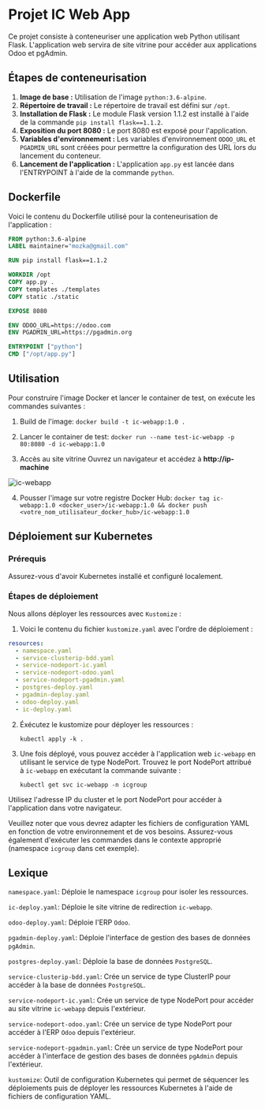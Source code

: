 # Projet IC Web App

Ce projet consiste à conteneuriser une application web Python utilisant Flask. L'application web servira de site vitrine pour accéder aux applications Odoo et pgAdmin.

## Étapes de conteneurisation

1. **Image de base :** Utilisation de l'image `python:3.6-alpine`.
2. **Répertoire de travail :** Le répertoire de travail est défini sur `/opt`.
3. **Installation de Flask :** Le module Flask version 1.1.2 est installé à l'aide de la commande `pip install flask==1.1.2`.
4. **Exposition du port 8080 :** Le port 8080 est exposé pour l'application.
5. **Variables d'environnement :** Les variables d'environnement `ODOO_URL` et `PGADMIN_URL` sont créées pour permettre la configuration des URL lors du lancement du conteneur.
6. **Lancement de l'application :** L'application `app.py` est lancée dans l'ENTRYPOINT à l'aide de la commande `python`.

## Dockerfile

Voici le contenu du Dockerfile utilisé pour la conteneurisation de l'application :

```Dockerfile
FROM python:3.6-alpine
LABEL maintainer="mozka@gmail.com"

RUN pip install flask==1.1.2

WORKDIR /opt
COPY app.py .
COPY templates ./templates
COPY static ./static

EXPOSE 8080

ENV ODOO_URL=https://odoo.com
ENV PGADMIN_URL=https://pgadmin.org

ENTRYPOINT ["python"]
CMD ["/opt/app.py"]
```

## Utilisation

Pour construire l'image Docker et lancer le container de test, on exécute les commandes suivantes :

1. Build de l'image:
`docker build -t ic-webapp:1.0 .`

2. Lancer le container de test:
`docker run --name test-ic-webapp -p 80:8080 -d ic-webapp:1.0`

3. Accès au site vitrine
Ouvrez un navigateur et accédez à **http://ip-machine**

![ic-webapp](https://github.com/MozkaGit/devops-bootcamp-final/assets/43102748/2b5d3b92-b813-4e87-9458-7c5b0e7a0a29)

4. Pousser l'image sur votre registre Docker Hub: `docker tag ic-webapp:1.0 <docker_user>/ic-webapp:1.0 && docker push <votre_nom_utilisateur_docker_hub>/ic-webapp:1.0`

## Déploiement sur Kubernetes

### Prérequis
Assurez-vous d'avoir Kubernetes installé et configuré localement.

### Étapes de déploiement

Nous allons déployer les ressources avec `Kustomize` :

1. Voici le contenu du fichier `kustomize.yaml` avec l'ordre de déploiement :

```yaml
resources:
  - namespace.yaml
  - service-clusterip-bdd.yaml
  - service-nodeport-ic.yaml
  - service-nodeport-odoo.yaml
  - service-nodeport-pgadmin.yaml
  - postgres-deploy.yaml
  - pgadmin-deploy.yaml
  - odoo-deploy.yaml
  - ic-deploy.yaml
```

2. Éxécutez le kustomize pour déployer les ressources :

    `kubectl apply -k .`

3. Une fois déployé, vous pouvez accéder à l'application web `ic-webapp` en utilisant le service de type NodePort. Trouvez le port NodePort attribué à `ic-webapp` en exécutant la commande suivante :

    `kubectl get svc ic-webapp -n icgroup`


Utilisez l'adresse IP du cluster et le port NodePort pour accéder à l'application dans votre navigateur.

Veuillez noter que vous devrez adapter les fichiers de configuration YAML en fonction de votre environnement et de vos besoins. Assurez-vous également d'exécuter les commandes dans le contexte approprié (namespace `icgroup` dans cet exemple).


## Lexique

`namespace.yaml`: Déploie le namespace `icgroup` pour isoler les ressources.

`ic-deploy.yaml`: Déploie le site vitrine de redirection `ic-webapp`.

`odoo-deploy.yaml`: Déploie l'ERP `Odoo`.

`pgadmin-deploy.yaml`: Déploie l'interface de gestion des bases de données `pgAdmin`.

`postgres-deploy.yaml`: Déploie la base de données `PostgreSQL`.

`service-clusterip-bdd.yaml`: Crée un service de type ClusterIP pour accéder à la base de données `PostgreSQL`.

`service-nodeport-ic.yaml`: Crée un service de type NodePort pour accéder au site vitrine `ic-webapp` depuis l'extérieur.

`service-nodeport-odoo.yaml`: Crée un service de type NodePort pour accéder à l'ERP `Odoo` depuis l'extérieur.

`service-nodeport-pgadmin.yaml`: Crée un service de type NodePort pour accéder à l'interface de gestion des bases de données `pgAdmin` depuis l'extérieur.

`kustomize`: Outil de configuration Kubernetes qui permet de séquencer les déploiements puis de déployer les ressources Kubernetes à l'aide de fichiers de configuration YAML.